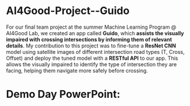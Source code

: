 # AI4Good-Project--Guido
For our final team project at the summer Machine Learning Program @ AI4Good Lab, we created an app called **Guido**, which **assists the visually impaired with crossing intersections by informing them of relevant details**. My contribution to this project was to fine-tune a **ResNet CNN** model using satellite images of different intersection road types (T, Cross, Offset) and deploy the tuned model with a **RESTful API** to our app. This allows the visually impaired to identify the type of intersection they are facing, helping them navigate more safely before crossing.

# Demo Day PowerPoint: 
